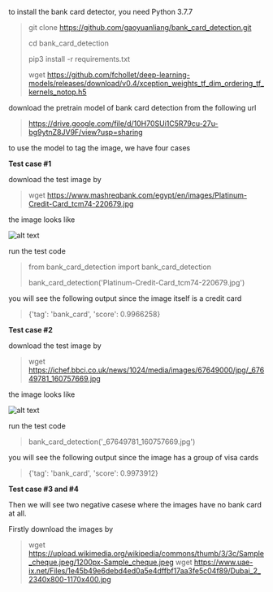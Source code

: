 to install the bank card detector, you need Python 3.7.7 

> git clone https://github.com/gaoyuanliang/bank_card_detection.git
>
> cd bank_card_detection
>
> pip3 install -r requirements.txt
>
> wget https://github.com/fchollet/deep-learning-models/releases/download/v0.4/xception_weights_tf_dim_ordering_tf_kernels_notop.h5

download the pretrain model of bank card detection from the following url

> https://drive.google.com/file/d/10H70SUi1C5R79cu-27u-bg9ytnZ8JV9F/view?usp=sharing

to use the model to tag the image, we have four cases

**Test case #1**

download the test image by 

> wget https://www.mashreqbank.com/egypt/en/images/Platinum-Credit-Card_tcm74-220679.jpg

the image looks like

![alt text](https://www.mashreqbank.com/egypt/en/images/Platinum-Credit-Card_tcm74-220679.jpg)

run the test code

> from bank_card_detection import bank_card_detection
>
> bank_card_detection('Platinum-Credit-Card_tcm74-220679.jpg')

you will see the following output since the image itself is a credit card

> {'tag': 'bank_card', 'score': 0.9966258}

**Test case #2**

download the test image by 

> wget https://ichef.bbci.co.uk/news/1024/media/images/67649000/jpg/_67649781_160757669.jpg

the image looks like

![alt text](https://ichef.bbci.co.uk/news/1024/media/images/67649000/jpg/_67649781_160757669.jpg)

run the test code

> bank_card_detection('_67649781_160757669.jpg')

you will see the following output since the image has a group of visa cards

> {'tag': 'bank_card', 'score': 0.9973912}

**Test case #3 and #4**

Then we will see two negative casese where the images have no bank card at all. 

Firstly download the images by 

> wget https://upload.wikimedia.org/wikipedia/commons/thumb/3/3c/Sample_cheque.jpeg/1200px-Sample_cheque.jpeg
> wget https://www.uae-ix.net/Files/1e45b49e6debd4ed0a5e4dffbf17aa3fe5c04f89/Dubai_2_2340x800-1170x400.jpg




